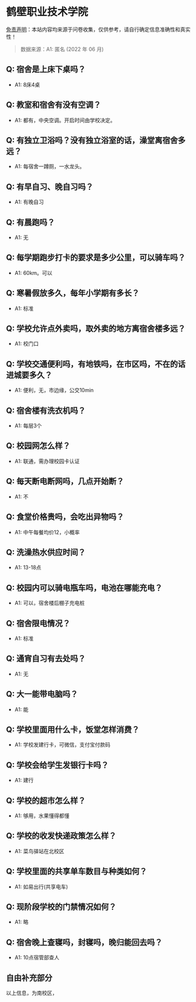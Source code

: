# 鹤壁职业技术学院

[免责声明](https://colleges.chat/#_3)：本站内容均来源于问卷收集，仅供参考，请自行确定信息准确性和真实性！

> 数据来源：A1: 匿名 (2022 年 06 月)

## Q: 宿舍是上床下桌吗？

- A1: 8床4桌

## Q: 教室和宿舍有没有空调？

- A1: 都有，中央空调。开启时间由学校决定。

## Q: 有独立卫浴吗？没有独立浴室的话，澡堂离宿舍多远？

- A1: 每宿舍一蹲厕，一水龙头。

## Q: 有早自习、晚自习吗？

- A1: 有晚自习

## Q: 有晨跑吗？

- A1: 无

## Q: 每学期跑步打卡的要求是多少公里，可以骑车吗？

- A1: 60km。可以

## Q: 寒暑假放多久，每年小学期有多长？

- A1: 标准

## Q: 学校允许点外卖吗，取外卖的地方离宿舍楼多远？

- A1: 校门口

## Q: 学校交通便利吗，有地铁吗，在市区吗，不在的话进城要多久？

- A1: 便利，无，市边缘，公交10min

## Q: 宿舍楼有洗衣机吗？

- A1: 每层3个

## Q: 校园网怎么样？

- A1: 联通，需办理校园卡认证

## Q: 每天断电断网吗，几点开始断？

- A1: 不

## Q: 食堂价格贵吗，会吃出异物吗？

- A1: 中午每餐均价12，小概率

## Q: 洗澡热水供应时间？

- A1: 13-18点

## Q: 校园内可以骑电瓶车吗，电池在哪能充电？

- A1: 可以，宿舍楼后棚子充电桩

## Q: 宿舍限电情况？

- A1: 标准

## Q: 通宵自习有去处吗？

- A1: 无

## Q: 大一能带电脑吗？

- A1: 能

## Q: 学校里面用什么卡，饭堂怎样消费？

- A1: 学校发建行卡，可微信，支付宝付款码

## Q: 学校会给学生发银行卡吗？

- A1: 建行

## Q: 学校的超市怎么样？

- A1: 够用，水果懂得都懂

## Q: 学校的收发快递政策怎么样？

- A1: 菜鸟驿站在北校区

## Q: 学校里面的共享单车数目与种类如何？

- A1: 如易出行(共享电车)

## Q: 现阶段学校的门禁情况如何？

- A1: 略

## Q: 宿舍晚上查寝吗，封寝吗，晚归能回去吗？

- A1: 10点宿管部查人

## 自由补充部分

以上信息，为南校区，
